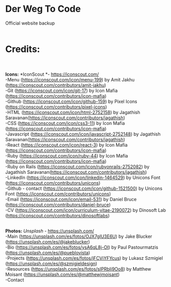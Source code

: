 # **Der Weg To Code**</br>
Official website backup</br></br>

# **Credits:**</br></br>

**Icons:** *IconScout *- https://iconscout.com/ </br>
  -Menu (https://iconscout.com/icon/menu-199) by Amit Jakhu (https://iconscout.com/contributors/amit-jakhu) </br>
  -Git (https://iconscout.com/icon/git-17) by Icon Mafia (https://iconscout.com/contributors/icon-mafia)</br>
  -Github (https://iconscout.com/icon/github-159) by Pixel Icons (https://iconscout.com/contributors/pixel-icons)</br>
  -HTML (https://iconscout.com/icon/html-2752158) by Jagathish Saravanan(https://iconscout.com/contributors/jagathish)</br>
  -CSS (https://iconscout.com/icon/css3-11) by Icon Mafia (https://iconscout.com/contributors/icon-mafia)</br>
  -Javascript (https://iconscout.com/icon/javascript-2752148) by Jagathish Saravanan(https://iconscout.com/contributors/jagathish)</br>
  -React (https://iconscout.com/icon/react-3) by Icon Mafia (https://iconscout.com/contributors/icon-mafia)</br>
  -Ruby (https://iconscout.com/icon/ruby-44) by Icon Mafia (https://iconscout.com/contributors/icon-mafia)</br>
  -Ruby on Rails (https://iconscout.com/icon/rubyonrails-2752082) by Jagathish Saravanan(https://iconscout.com/contributors/jagathish)</br>
  -LinkedIn (https://iconscout.com/icon/linkedin-1464529) by Unicons Font (https://iconscout.com/contributors/unicons)</br>
  -Github - contact (https://iconscout.com/icon/github-1521500) by Unicons Font (https://iconscout.com/contributors/unicons)</br>
  -Email (https://iconscout.com/icon/email-531) by Daniel Bruce (https://iconscout.com/contributors/daniel-bruce)</br>
  -CV (https://iconscout.com/icon/curriculum-vitae-2190072) by Dinosoft Lab (https://iconscout.com/contributors/dinosoftlabs)</br></br>

**Photos:** *Unsplash* - https://unsplash.com/</br>
  -Main (https://unsplash.com/es/fotos/OJX7gIU3E6U) by Jake Blucker (https://unsplash.com/es/@jakeblucker)</br>
  -Bio (https://unsplash.com/es/fotos/ysA6qL8j-OI) by Paul Pastourmatzis (https://unsplash.com/es/@pueblovista)</br>
  -Projects (https://unsplash.com/es/fotos/jFCViYFYcus) by Lukasz Szmigiel (https://unsplash.com/es/@szmigieldesign)</br>
  -Resources (https://unsplash.com/es/fotos/sIPRbIj9Oo8) by Matthew Moisant (https://unsplash.com/es/@matthewjmoisant)</br>
  -Contact


